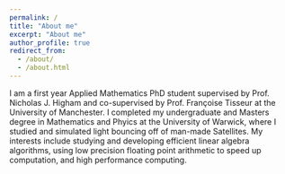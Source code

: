 ```yaml
---
permalink: /
title: "About me"
excerpt: "About me"
author_profile: true
redirect_from: 
  - /about/
  - /about.html
---
```


I am a first year Applied Mathematics PhD student supervised by Prof. Nicholas J. Higham and co-supervised by Prof. Françoise Tisseur at the University of Manchester. I completed my undergraduate and Masters degree in Mathematics and Phyics at the University of Warwick, where I studied and simulated light bouncing off of man-made Satellites. My interests include studying and developing efficient linear algebra algorithms, using low precision floating point arithmetic to speed up computation, and high performance computing.